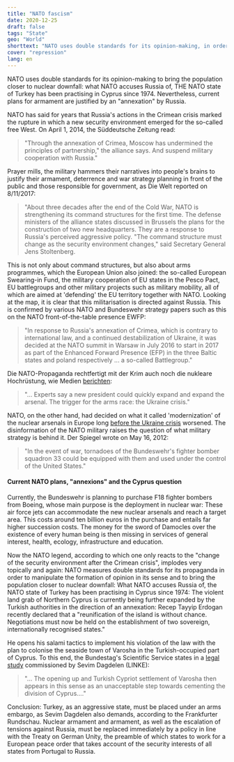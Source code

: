 ```yaml
---
title: "NATO fascism"
date: 2020-12-25
draft: false
tags: "State"
geo: "World"
shorttext: "NATO uses double standards for its opinion-making, in order to bring the population closer to nuclear doom!"
cover: "repression"
lang: en
---
```


NATO uses double standards for its opinion-making to bring the population closer to nuclear downfall: what NATO accuses Russia of, THE NATO state of Turkey has been practising in Cyprus since 1974. Nevertheless, current plans for armament are justified by an "annexation" by Russia.

NATO has said for years that Russia's actions in the Crimean crisis marked the rupture in which a new security environment emerged for the so-called free West. On April 1, 2014, the Süddeutsche Zeitung read:

> "Through the annexation of Crimea, Moscow has undermined the principles of partnership," the alliance says. And suspend military cooperation with Russia."

Prayer mills, the military hammers their narratives into people's brains to justify their armament, deterrence and war strategy planning in front of the public and those responsible for government, as Die Welt reported on 8/11/2017:

> "About three decades after the end of the Cold War, NATO is strengthening its command structures for the first time. The defense ministers of the alliance states discussed in Brussels the plans for the construction of two new headquarters. They are a response to Russia's perceived aggressive policy. "The command structure must change as the security environment changes," said Secretary General Jens Stoltenberg.

This is not only about command structures, but also about arms programmes, which the European Union also joined: the so-called European Swearing-in Fund, the military cooperation of EU states in the Pesco Pact, EU battlegroups and other military projects such as military mobility, all of which are aimed at 'defending' the EU territory together with NATO. Looking at the map, it is clear that this militarisation is directed against Russia. This is confirmed by various NATO and Bundeswehr strategy papers such as this on the NATO front-of-the-table presence EWFP:

> "In response to Russia's annexation of Crimea, which is contrary to international law, and a continued destabilization of Ukraine, it was decided at the NATO summit in Warsaw in July 2016 to start in 2017 as part of the Enhanced Forward Presence (EFP) in the three Baltic states and poland respectively ... a so-called Battlegroup."

Die NATO-Propaganda rechtfertigt mit der Krim auch noch die nukleare Hochrüstung, wie Medien [berichten](https://www.deutschlandfunk.de/ukraine-konflikt-wettruesten-der-worte.2852.de.html?dram:article_id=283530 "Wettrüsten der Worte"):

> "... Experts say a new president could quickly expand and expand the arsenal. The trigger for the arms race: the Ukraine crisis."

NATO, on the other hand, had decided on what it called 'modernization' of the nuclear arsenals in Europe long [before the Ukraine crisis](/static/downloads/B61_Studie_web.pdf "Atomwaffen-Modernisierung in Europa") worsened. The disinformation of the NATO military raises the question of what military strategy is behind it. Der Spiegel wrote on May 16, 2012:

> "In the event of war, tornadoes of the Bundeswehr's fighter bomber squadron 33 could be equipped with them and used under the control of the United States."

#### Current NATO plans, "annexions" and the Cyprus question

Currently, the Bundeswehr is planning to purchase F18 fighter bombers from Boeing, whose main purpose is the deployment in nuclear war: These air force jets can accommodate the new nuclear arsenals and reach a target area. This costs around ten billion euros in the purchase and entails far higher succession costs. The money for the sword of Damocles over the existence of every human being is then missing in services of general interest, health, ecology, infrastructure and education.

Now the NATO legend, according to which one only reacts to the "change of the security environment after the Crimean crisis", implodes very topically and again: NATO measures double standards for its propaganda in order to manipulate the formation of opinion in its sense and to bring the population closer to nuclear downfall:
What NATO accuses Russia of, the NATO state of Turkey has been practising in Cyprus since 1974: The violent land grab of Northern Cyprus is currently being further expanded by the Turkish authorities in the direction of an annexation: Recep Tayyip Erdogan recently declared that a "reunification of the island is without chance. Negotiations must now be held on the establishment of two sovereign, internationally recognised states."

He opens his salami tactics to implement his violation of the law with the plan to colonise the seaside town of Varosha in the Turkish-occupied part of Cyprus. To this end, the Bundestag's Scientific Service states in a [legal study](/static/downloads/WD-2-096-20-pdf-data.pdf "Die Öffnung der nordzyprischen Stadt Varosha im Lichte desVölkerrechts") commissioned by Sevim Dagdelen (LINKE):

> "... The opening up and Turkish Cypriot settlement of Varosha then appears in this sense as an unacceptable step towards cementing the division of Cyprus...."

Conclusion: Turkey, as an aggressive state, must be placed under an arms embargo, as Sevim Dagdelen also demands, according to the Frankfurter Rundschau. Nuclear armament and armament, as well as the escalation of tensions against Russia, must be replaced immediately by a policy in line with the Treaty on German Unity, the preamble of which states to work for a European peace order that takes account of the security interests of all states from Portugal to Russia.
